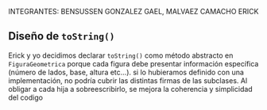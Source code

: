 INTEGRANTES: BENSUSSEN GONZALEZ GAEL, MALVAEZ CAMACHO ERICK


## Diseño de `toString()`
Erick y yo decidimos declarar `toString()` como método abstracto en `FiguraGeometrica` porque cada figura debe presentar información específica (número de lados, base, altura etc...). si lo hubieramos definido con una implementación, no podría cubrir las distintas firmas de las subclases. Al obligar a cada hija a sobreescribirlo, se mejora la coherencia y simplicidad del codigo 